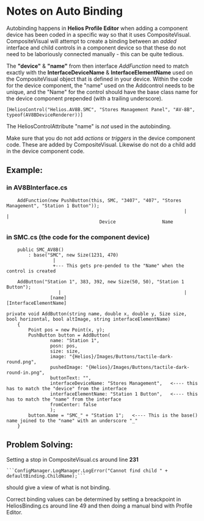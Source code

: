 # Notes on Auto Binding

Autobinding happens in **Helios Profile Editor** when adding a component device has been coded in a specific way so that it uses CompositeVisual.  CompositeVisual will attempt to create a binding between an *added* interface and child controls in a component device so that these do not need to be laboriously connected manually - this can be quite tedious.

The **"device"** & **"name"** from then interface *AddFunction* need to match exactly with the **InterfaceDeviceName** &  **InterfaceElementName** used on the CompositeVisual object that is defined in your device.
Within the code for the device component, the "name" used on the Addcontrol needs to be unique, and the "Name" for the control should have the base class name for the device component prepended (with a trailing underscore).

```[HeliosControl("Helios.AV8B.SMC", "Stores Management Panel", "AV-8B", typeof(AV8BDeviceRenderer))]```

The HeliosControlAttribute "name" is *not* used in the autobinding.

Make sure that you do not add *actions* or *triggers* in the device component code.  These are added by CompositeVisual.  Likewise do not do a child add in the device component code.


## Example:

### in AV8BInterface.cs

		AddFunction(new PushButton(this, SMC, "3407", "407", "Stores Management", "Station 1 Button"));
		                                                             |                     | 
									  Device                 Name

### in SMC.cs (the code for the component device)

        public SMC_AV8B()
            : base("SMC", new Size(1231, 470)
                     |
                     +--- This gets pre-pended to the "Name" when the control is created
		     
		AddButton("Station 1", 383, 392, new Size(50, 50), "Station 1 Button");
		               |                                             |
		            [name]                                [InterfaceElementName]
			    
	private void AddButton(string name, double x, double y, Size size, bool horizontal, bool altImage, string interfaceElementName)
        {
            Point pos = new Point(x, y);
            PushButton button = AddButton(
                    name: "Station 1",     
                    posn: pos,
                    size: size,
                    image: "{Helios}/Images/Buttons/tactile-dark-round.png",
                    pushedImage: "{Helios}/Images/Buttons/tactile-dark-round-in.png",
                    buttonText: "",
                    interfaceDeviceName: "Stores Management",   <---- this has to match the "device" from the interface 
                    interfaceElementName: "Station 1 Button",   <---- this has to match the "name" from the interface
                    fromCenter: false
                    );
            button.Name = "SMC_" + "Station 1";   <---- This is the base() name joined to the "name" with an underscore "_" 
        }

## Problem Solving:

Setting a stop in CompositeVisual.cs around line **231** 

	```ConfigManager.LogManager.LogError("Cannot find child " + defaultBinding.ChildName);```
	
should give a view of what is not binding.
		
Correct binding values can be determined by setting a breackpoint in HeliosBinding.cs around line 49 and then doing a manual bind with Profile Editor.		
			
